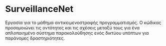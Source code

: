 # SurveillanceNet
Εργασία για το μάθημα αντικειμενοστραφής προγραμματισμός. Ο κώδικας προσομοιώνει τις οντότητες και τις σχέσεις μεταξύ τους για ένα απλοποιημένο σύστημα παρακολούθησης ενός δικτύου υπόπτων για παράνομες δραστηριότητες. 
